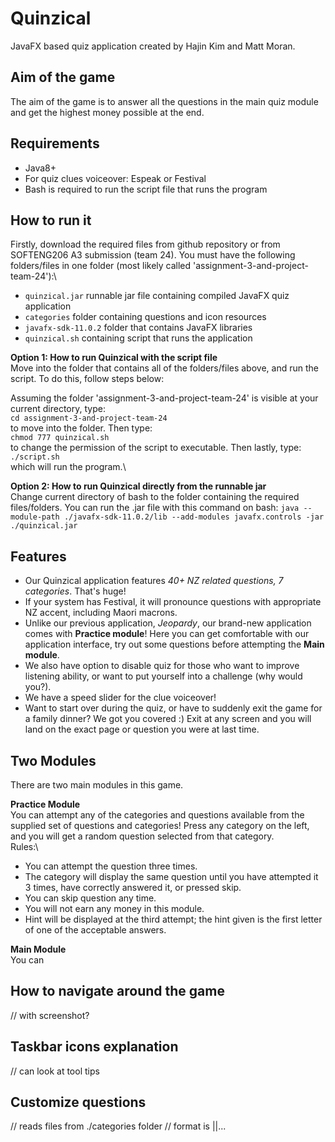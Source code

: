 # Quinzical
JavaFX based quiz application created by Hajin Kim and Matt Moran.

## Aim of the game
The aim of the game is to answer all the questions in the main quiz module and get the highest money possible at the end.

## Requirements
- Java8+
- For quiz clues voiceover: Espeak or Festival
- Bash is required to run the script file that runs the program

## How to run it
Firstly, download the required files from github repository or from SOFTENG206 A3 submission (team 24). You must have the following folders/files in one folder (most likely called 'assignment-3-and-project-team-24'):\
- `quinzical.jar` runnable jar file containing compiled JavaFX quiz application
- `categories` folder containing questions and icon resources
- `javafx-sdk-11.0.2` folder that contains JavaFX libraries
- `quinzical.sh` containing script that runs the application

**Option 1: How to run Quinzical with the script file**\
Move into the folder that contains all of the folders/files above, and run the script. To do this, follow steps below:

Assuming the folder 'assignment-3-and-project-team-24' is visible at your current directory, type:\
    `cd assignment-3-and-project-team-24`\
to move into the folder. Then type:\
    `chmod 777 quinzical.sh`\
to change the permission of the script to executable. Then lastly, type:\
    `./script.sh`\
which will run the program.\

**Option 2: How to run Quinzical directly from the runnable jar**\
Change current directory of bash to the folder containing the required files/folders. You can run the .jar file with this command on bash: `java --module-path ./javafx-sdk-11.0.2/lib --add-modules javafx.controls -jar ./quinzical.jar`

## Features
- Our Quinzical application features _40+ NZ related questions, 7 categories_. That's huge!
- If your system has Festival, it will pronounce questions with appropriate NZ accent, including Maori macrons.
- Unlike our previous application, _Jeopardy_, our brand-new application comes with __Practice module__! Here you can get comfortable with our application interface, try out some questions before attempting the __Main module__.
- We also have option to disable quiz for those who want to improve listening ability, or want to put yourself into a challenge (why would you?).
- We have a speed slider for the clue voiceover!
- Want to start over during the quiz, or have to suddenly exit the game for a family dinner? We got you covered :) Exit at any screen and you will land on the exact page or question you were at last time.

## Two Modules
There are two main modules in this game.

**Practice Module**\
You can attempt any of the categories and questions available from the supplied set of questions and categories! Press any category on the left, and you will get a random question selected from that category.\
Rules:\
- You can attempt the question three times.
- The category will display the same question until you have attempted it 3 times, have correctly answered it, or pressed skip.
- You can skip question any time.
- You will not earn any money in this module.
- Hint will be displayed at the third attempt; the hint given is the first letter of one of the acceptable answers.

**Main Module**\
You can 

## How to navigate around the game
// with screenshot?

## Taskbar icons explanation
// can look at tool tips

## Customize questions
// reads files from ./categories folder
// format is <Question>|<Answer>|<Answer2>...
